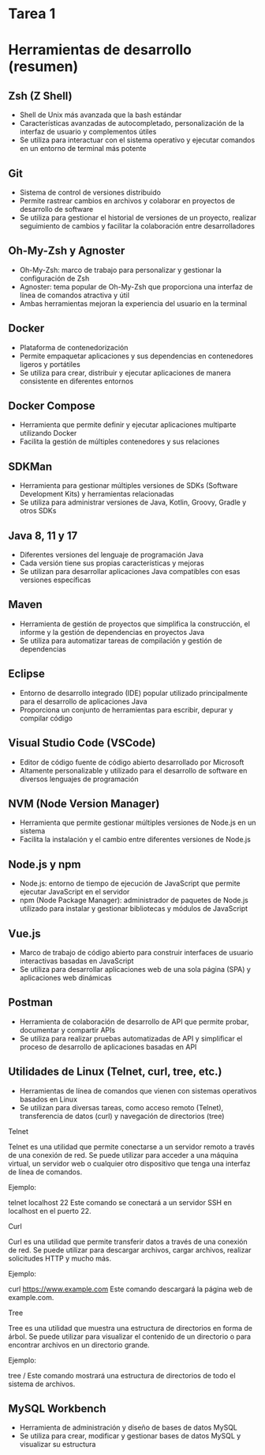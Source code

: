 # Tarea 1
# Herramientas de desarrollo (resumen) 

## Zsh (Z Shell)

* Shell de Unix más avanzada que la bash estándar
* Características avanzadas de autocompletado, personalización de la interfaz de usuario y complementos útiles
* Se utiliza para interactuar con el sistema operativo y ejecutar comandos en un entorno de terminal más potente

## Git

* Sistema de control de versiones distribuido
* Permite rastrear cambios en archivos y colaborar en proyectos de desarrollo de software
* Se utiliza para gestionar el historial de versiones de un proyecto, realizar seguimiento de cambios y facilitar la colaboración entre desarrolladores

## Oh-My-Zsh y Agnoster

* Oh-My-Zsh: marco de trabajo para personalizar y gestionar la configuración de Zsh
* Agnoster: tema popular de Oh-My-Zsh que proporciona una interfaz de línea de comandos atractiva y útil
* Ambas herramientas mejoran la experiencia del usuario en la terminal

## Docker

* Plataforma de contenedorización
* Permite empaquetar aplicaciones y sus dependencias en contenedores ligeros y portátiles
* Se utiliza para crear, distribuir y ejecutar aplicaciones de manera consistente en diferentes entornos

## Docker Compose

* Herramienta que permite definir y ejecutar aplicaciones multiparte utilizando Docker
* Facilita la gestión de múltiples contenedores y sus relaciones

## SDKMan

* Herramienta para gestionar múltiples versiones de SDKs (Software Development Kits) y herramientas relacionadas
* Se utiliza para administrar versiones de Java, Kotlin, Groovy, Gradle y otros SDKs

## Java 8, 11 y 17

* Diferentes versiones del lenguaje de programación Java
* Cada versión tiene sus propias características y mejoras
* Se utilizan para desarrollar aplicaciones Java compatibles con esas versiones específicas

## Maven

* Herramienta de gestión de proyectos que simplifica la construcción, el informe y la gestión de dependencias en proyectos Java
* Se utiliza para automatizar tareas de compilación y gestión de dependencias

## Eclipse

* Entorno de desarrollo integrado (IDE) popular utilizado principalmente para el desarrollo de aplicaciones Java
* Proporciona un conjunto de herramientas para escribir, depurar y compilar código

## Visual Studio Code (VSCode)

* Editor de código fuente de código abierto desarrollado por Microsoft
* Altamente personalizable y utilizado para el desarrollo de software en diversos lenguajes de programación

## NVM (Node Version Manager)

* Herramienta que permite gestionar múltiples versiones de Node.js en un sistema
* Facilita la instalación y el cambio entre diferentes versiones de Node.js

## Node.js y npm

* Node.js: entorno de tiempo de ejecución de JavaScript que permite ejecutar JavaScript en el servidor
* npm (Node Package Manager): administrador de paquetes de Node.js utilizado para instalar y gestionar bibliotecas y módulos de JavaScript

## Vue.js

* Marco de trabajo de código abierto para construir interfaces de usuario interactivas basadas en JavaScript
* Se utiliza para desarrollar aplicaciones web de una sola página (SPA) y aplicaciones web dinámicas

## Postman

* Herramienta de colaboración de desarrollo de API que permite probar, documentar y compartir APIs
* Se utiliza para realizar pruebas automatizadas de API y simplificar el proceso de desarrollo de aplicaciones basadas en API

## Utilidades de Linux (Telnet, curl, tree, etc.)

* Herramientas de línea de comandos que vienen con sistemas operativos basados en Linux
* Se utilizan para diversas tareas, como acceso remoto (Telnet), transferencia de datos (curl) y navegación de directorios (tree)

Telnet

Telnet es una utilidad que permite conectarse a un servidor remoto a través de una conexión de red. Se puede utilizar para acceder a una máquina virtual, un servidor web o cualquier otro dispositivo que tenga una interfaz de línea de comandos.

Ejemplo:

telnet localhost 22
Este comando se conectará a un servidor SSH en localhost en el puerto 22.

Curl

Curl es una utilidad que permite transferir datos a través de una conexión de red. Se puede utilizar para descargar archivos, cargar archivos, realizar solicitudes HTTP y mucho más.

Ejemplo:

curl https://www.example.com
Este comando descargará la página web de example.com.

Tree

Tree es una utilidad que muestra una estructura de directorios en forma de árbol. Se puede utilizar para visualizar el contenido de un directorio o para encontrar archivos en un directorio grande.

Ejemplo:

tree /
Este comando mostrará una estructura de directorios de todo el sistema de archivos.

## MySQL Workbench

* Herramienta de administración y diseño de bases de datos MySQL
* Se utiliza para crear, modificar y gestionar bases de datos MySQL y visualizar su estructura
